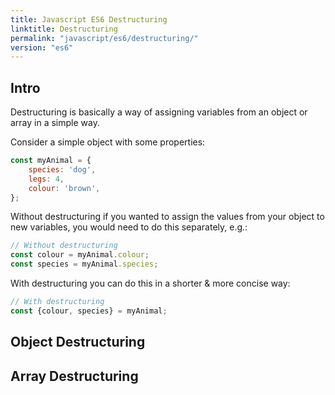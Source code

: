 ```yaml
---
title: Javascript ES6 Destructuring
linktitle: Destructuring
permalink: "javascript/es6/destructuring/"
version: "es6"
---
```


## Intro
Destructuring is basically a way of assigning variables from an object or array in a simple way.

Consider a simple object with some properties:

```javascript
const myAnimal = {
    species: 'dog',
    legs: 4,
    colour: 'brown',
};
```

Without destructuring if you wanted to assign the values from your object to new variables, you would need to do this separately, e.g.:

```javascript
// Without destructuring
const colour = myAnimal.colour;
const species = myAnimal.species;
```

With destructuring you can do this in a shorter & more concise way:

```javascript
// With destructuring
const {colour, species} = myAnimal;
```

## Object Destructuring


## Array Destructuring